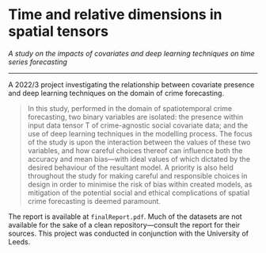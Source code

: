 # Time and relative dimensions in spatial tensors
*A study on the impacts of covariates and deep learning techniques on time series forecasting*

----

A 2022/3 project investigating the relationship between covariate presence and deep learning techniques on the domain of crime forecasting.
> In this study, performed in the domain of spatiotemporal crime forecasting, two binary variables are isolated: the presence within input data tensor T of crime-agnostic social covariate data; and the use of deep learning techniques in the modelling process. The focus of the study is upon the interaction between the values of these two variables, and how careful choices thereof can influence both the accuracy and mean bias—with ideal values of which dictated by the desired behaviour of the resultant model.
A priority is also held throughout the study for making careful and responsible choices in design in order to minimise the risk of bias within created models, as mitigation of the potential social and ethical complications of spatial crime forecasting is deemed paramount.

The report is available at `finalReport.pdf`. Much of the datasets are not available for the sake of a clean repository—consult the report for their sources. This project was conducted in conjunction with the University of Leeds.
